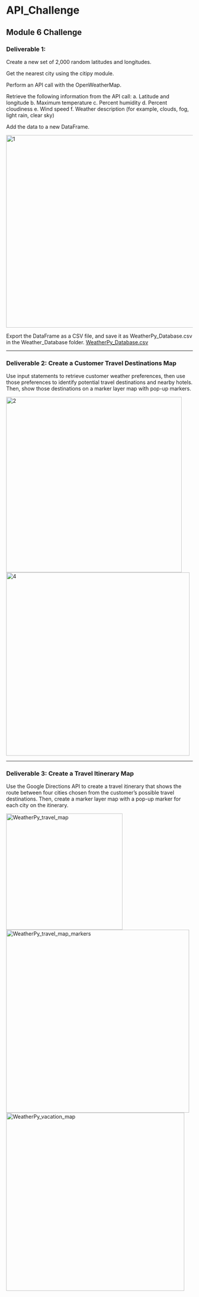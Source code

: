 # API_Challenge

Module 6 Challenge
---
### Deliverable 1: 

Create a new set of 2,000 random latitudes and longitudes.

Get the nearest city using the citipy module.

Perform an API call with the OpenWeatherMap.

Retrieve the following information from the API call:
a.	Latitude and longitude
b.	Maximum temperature
c.	Percent humidity
d.	Percent cloudiness
e.	Wind speed
f.	Weather description (for example, clouds, fog, light rain, clear sky)

Add the data to a new DataFrame.

<img width="520" alt="1" src="https://user-images.githubusercontent.com/86527347/129509423-5e25ace4-b4a1-4ebc-8231-c8ae8b0e542c.png">

Export the DataFrame as a CSV file, and save it as WeatherPy_Database.csv in the Weather_Database folder.
[WeatherPy_Database.csv](Weather_Database/WeatherPy_Database.csv)



---

### Deliverable 2: Create a Customer Travel Destinations Map
Use input statements to retrieve customer weather preferences, then use those preferences to identify potential travel destinations and nearby hotels. Then, show those destinations on a marker layer map with pop-up markers.

<img width="474" alt="2" src="https://user-images.githubusercontent.com/86527347/129509425-2ae72a1d-e826-455d-8022-16e2cd1be681.png">

<img width="495" alt="4" src="https://user-images.githubusercontent.com/86527347/129509427-5e223443-f6fc-4228-a13a-98bcdd7ca352.png">


---


### Deliverable 3: Create a Travel Itinerary Map
Use the Google Directions API to create a travel itinerary that shows the route between four cities chosen from the customer’s possible travel destinations. Then, create a marker layer map with a pop-up marker for each city on the itinerary.

<img width="314" alt="WeatherPy_travel_map" src="https://user-images.githubusercontent.com/86527347/129509428-bb9ae518-3159-4678-949f-4567fea5eaf4.png">

<img width="494" alt="WeatherPy_travel_map_markers" src="https://user-images.githubusercontent.com/86527347/129509429-23a50665-b607-4a5c-b1dc-aa4d003152b7.png">

<img width="481" alt="WeatherPy_vacation_map" src="https://user-images.githubusercontent.com/86527347/129509431-6e72b0f8-2d77-4b76-8c2f-542461566328.png">

